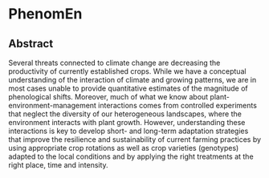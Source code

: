 # PhenomEn

## Abstract
Several threats connected to climate change are decreasing the productivity of currently established crops. While we have a conceptual understanding of the interaction of climate and growing patterns, we are in most cases unable to provide quantitative estimates of the magnitude of phenological shifts. Moreover, much of what we know about plant-environment-management interactions comes from controlled experiments that neglect the diversity of our heterogeneous landscapes, where the environment interacts with plant growth. However, understanding these interactions is key to develop short- and long-term adaptation strategies that improve the resilience and sustainability of current farming practices by using appropriate crop rotations as well as crop varieties (genotypes) adapted to the local conditions and by applying the right treatments at the right place, time and intensity.